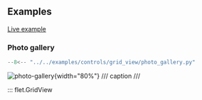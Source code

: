 ## Examples

[Live example](https://flet-controls-gallery.fly.dev/layout/gridview)

### Photo gallery

```python
--8<-- "../../examples/controls/grid_view/photo_gallery.py"
```

![photo-gallery](../../examples/controls/grid_view/media/photo_gallery.png){width="80%"}
/// caption
///

::: flet.GridView
